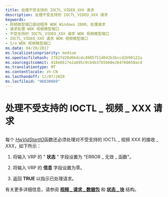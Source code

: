```yaml
---
title: 处理不受支持的 IOCTL_VIDEO_XXX 请求
description: 处理不受支持的 IOCTL_VIDEO_XXX 请求
keywords:
- 视频微型端口驱动程序 WDK Windows 2000，处理请求
- 请求处理 WDK 视频微型端口
- 不受支持的 IOCTL_VIDEO_XXX 请求 WDK 视频微型端口
- IOCTL_VIDEO_XXX 请求 WDK 视频微型端口
- I/o WDK 视频微型端口
ms.date: 04/20/2017
ms.localizationpriority: medium
ms.openlocfilehash: 2782fd28d66dcdc4985751d042b3bccd2b90122a
ms.sourcegitcommit: 418e6617e2a695c9cb4b37b5b60e264760858acd
ms.translationtype: MT
ms.contentlocale: zh-CN
ms.lasthandoff: 12/07/2020
ms.locfileid: "96830669"
---
```

# <a name="handling-unsupported-ioctl_video_xxx-requests"></a>处理不受支持的 IOCTL \_ 视频 \_ XXX 请求


## <span id="ddk_handling_unsupported_ioctl_video_xxx_requests_gg"></span><span id="DDK_HANDLING_UNSUPPORTED_IOCTL_VIDEO_XXX_REQUESTS_GG"></span>


每个 [*HwVidStartIO*](/windows-hardware/drivers/ddi/video/nc-video-pvideo_hw_start_io)函数还必须处理对不受支持的 IOCTL \_ 视频 XXX 的接收 \_ *XXX*，如下所示：

1.  将输入 VRP 的 " **状态** " 字段设置为 "ERROR \_ 无效 \_ 函数"。

2.  将输入 VRP 的 **信息** 字段设置为零。

3.  返回 **TRUE** 以指示已处理请求。

有关更多详细信息，请参阅 [**视频 \_ 请求 \_ 数据包**](/windows-hardware/drivers/ddi/video/ns-video-_video_request_packet) 和 [**状态 \_ 块**](/windows-hardware/drivers/ddi/video/ns-video-_status_block) 结构。

 

